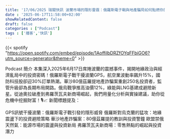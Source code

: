 ```yaml
---
title: '17/06/2025 瑞閣快訊 波蘭市場的隱形雷霆：俄羅斯電子戰與地產騙局如何點燃你的投資火花'
date : '2025-06-17T11:58:00+02:00'
showRelatedContent: false
draft: false
categories : ["Podcast"]
tags : ['播客','快訊']
---
```

{{< spotify "https://open.spotify.com/embed/episode/1AoffilbDRZfOYqFFbiGO6?utm_source=generator&theme=0" >}}




Podcast 簡介
本集深入2025年6月17日席捲波蘭的震撼事件，揭開地緣政治與經濟亂局中的投資密碼！俄羅斯電子戰干擾波蘭GPS，航空業波動率飆升15%，國防科技股卻迎30%訂單熱潮。華沙80億茲羅提地產詐騙案重創250名投資者，監管升級卻為長期布局開路。俄烏戰爭推高油價12%，綠能與LNG基建成避險新星。從迪奧拉破產到弗羅茨瓦夫新商場崛起，我們用量化分析與實操建議，助你從危機中挖掘財富！🎙️📈
新聞標題提及：

GPS訊號干擾波蘭：俄羅斯電子戰引發的隱形威脅
俄羅斯對烏克蘭的猛攻：地緣震盪下的投資避險策略
華沙地產詐騙案：80億茲羅提的教訓與投資警鐘
歐盟禁俄天然氣：能源市場的震盪與投資新局
弗羅茨瓦夫新商場：零售熱點的崛起與投資潛力

